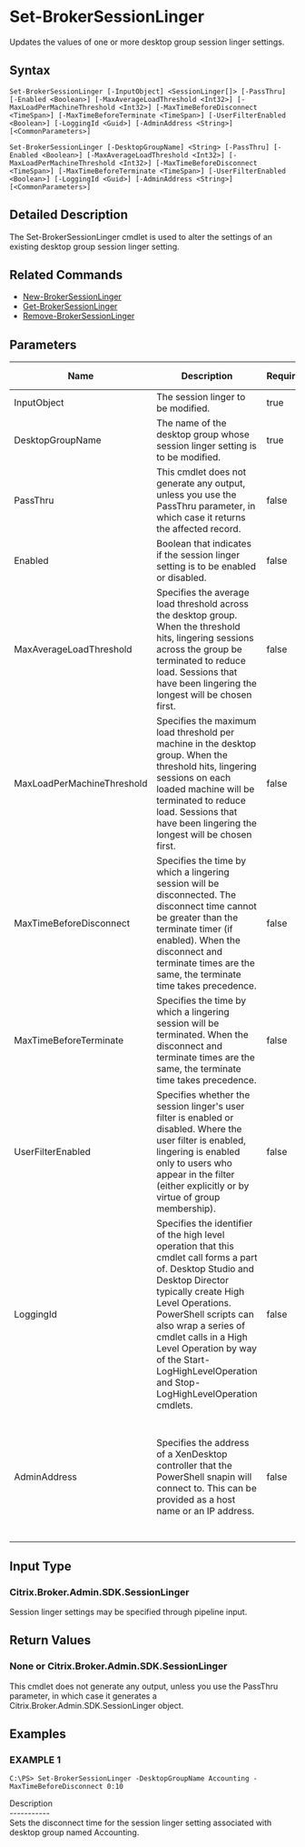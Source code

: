 ﻿# Set-BrokerSessionLinger

   Updates the values of one or more desktop group session linger settings.

## Syntax
```
Set-BrokerSessionLinger [-InputObject] <SessionLinger[]> [-PassThru] [-Enabled <Boolean>] [-MaxAverageLoadThreshold <Int32>] [-MaxLoadPerMachineThreshold <Int32>] [-MaxTimeBeforeDisconnect <TimeSpan>] [-MaxTimeBeforeTerminate <TimeSpan>] [-UserFilterEnabled <Boolean>] [-LoggingId <Guid>] [-AdminAddress <String>] [<CommonParameters>]

Set-BrokerSessionLinger [-DesktopGroupName] <String> [-PassThru] [-Enabled <Boolean>] [-MaxAverageLoadThreshold <Int32>] [-MaxLoadPerMachineThreshold <Int32>] [-MaxTimeBeforeDisconnect <TimeSpan>] [-MaxTimeBeforeTerminate <TimeSpan>] [-UserFilterEnabled <Boolean>] [-LoggingId <Guid>] [-AdminAddress <String>] [<CommonParameters>]
```

## Detailed Description
   The Set-BrokerSessionLinger cmdlet is used to alter the settings of an existing desktop group session linger setting.

## Related Commands
  * [New-BrokerSessionLinger](New-BrokerSessionLinger/)
  * [Get-BrokerSessionLinger](Get-BrokerSessionLinger/)
  * [Remove-BrokerSessionLinger](Remove-BrokerSessionLinger/)
## Parameters

| Name   | Description | Required? | Pipeline Input | Default Value |
| --- | --- | --- | --- | --- |
| InputObject | The session linger to be modified. | true | true (ByValue) |  |
| DesktopGroupName | The name of the desktop group whose session linger setting is to be modified. | true | true (ByPropertyName) |  |
| PassThru | This cmdlet does not generate any output, unless you use the PassThru parameter, in which case it returns the affected record. | false | false | False |
| Enabled | Boolean that indicates if the session linger setting is to be enabled or disabled. | false | false |  |
| MaxAverageLoadThreshold | Specifies the average load threshold across the desktop group. When the threshold hits, lingering sessions across the group be terminated to reduce load. Sessions that have been lingering the longest will be chosen first. | false | false |  |
| MaxLoadPerMachineThreshold | Specifies the maximum load threshold per machine in the desktop group. When the threshold hits, lingering sessions on each loaded machine will be terminated to reduce load. Sessions that have been lingering the longest will be chosen first. | false | false |  |
| MaxTimeBeforeDisconnect | Specifies the time by which a lingering session will be disconnected. The disconnect time cannot be greater than the terminate timer (if enabled). When the disconnect and terminate times are the same, the terminate time takes precedence. | false | false |  |
| MaxTimeBeforeTerminate | Specifies the time by which a lingering session will be terminated. When the disconnect and terminate times are the same, the terminate time takes precedence. | false | false |  |
| UserFilterEnabled | Specifies whether the session linger's user filter is enabled or disabled. Where the user filter is enabled, lingering is enabled only to users who appear in the filter (either explicitly or by virtue of group membership). | false | false |  |
| LoggingId | Specifies the identifier of the high level operation that this cmdlet call forms a part of. Desktop Studio and Desktop Director typically create High Level Operations. PowerShell scripts can also wrap a series of cmdlet calls in a High Level Operation by way of the Start-LogHighLevelOperation and Stop-LogHighLevelOperation cmdlets. | false | false |  |
| AdminAddress | Specifies the address of a XenDesktop controller that the PowerShell snapin will connect to. This can be provided as a host name or an IP address. | false | false | Localhost. Once a value is provided by any cmdlet, this value will become the default. |

## Input Type
### Citrix.Broker.Admin.SDK.SessionLinger
   Session linger settings may be specified through pipeline input.
## Return Values
### None or Citrix.Broker.Admin.SDK.SessionLinger
   This cmdlet does not generate any output, unless you use the PassThru parameter, in which case it generates a Citrix.Broker.Admin.SDK.SessionLinger object.
## Examples

### EXAMPLE 1
```
C:\PS> Set-BrokerSessionLinger -DesktopGroupName Accounting -MaxTimeBeforeDisconnect 0:10
```
   Description<br>-----------<br>Sets the disconnect time for the session linger setting associated with desktop group named Accounting.

